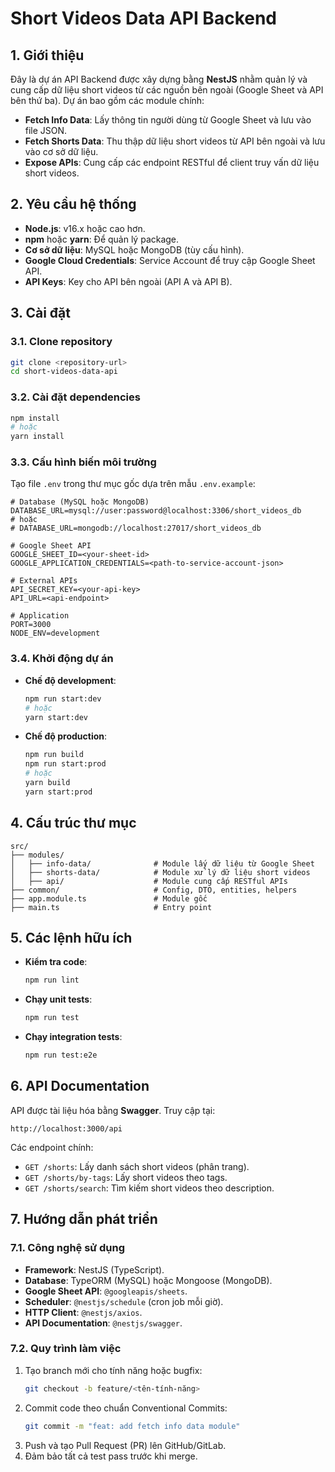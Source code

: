# Short Videos Data API Backend

## 1. Giới thiệu

Đây là dự án API Backend được xây dựng bằng **NestJS** nhằm quản lý và cung cấp dữ liệu short videos từ các nguồn bên ngoài (Google Sheet và API bên thứ ba). Dự án bao gồm các module chính:
- **Fetch Info Data**: Lấy thông tin người dùng từ Google Sheet và lưu vào file JSON.
- **Fetch Shorts Data**: Thu thập dữ liệu short videos từ API bên ngoài và lưu vào cơ sở dữ liệu.
- **Expose APIs**: Cung cấp các endpoint RESTful để client truy vấn dữ liệu short videos.

## 2. Yêu cầu hệ thống

- **Node.js**: v16.x hoặc cao hơn.
- **npm** hoặc **yarn**: Để quản lý package.
- **Cơ sở dữ liệu**: MySQL hoặc MongoDB (tùy cấu hình).
- **Google Cloud Credentials**: Service Account để truy cập Google Sheet API.
- **API Keys**: Key cho API bên ngoài (API A và API B).

## 3. Cài đặt

### 3.1. Clone repository
```bash
git clone <repository-url>
cd short-videos-data-api
```

### 3.2. Cài đặt dependencies
```bash
npm install
# hoặc
yarn install
```

### 3.3. Cấu hình biến môi trường
Tạo file `.env` trong thư mục gốc dựa trên mẫu `.env.example`:
```plaintext
# Database (MySQL hoặc MongoDB)
DATABASE_URL=mysql://user:password@localhost:3306/short_videos_db
# hoặc
# DATABASE_URL=mongodb://localhost:27017/short_videos_db

# Google Sheet API
GOOGLE_SHEET_ID=<your-sheet-id>
GOOGLE_APPLICATION_CREDENTIALS=<path-to-service-account-json>

# External APIs
API_SECRET_KEY=<your-api-key>
API_URL=<api-endpoint>

# Application
PORT=3000
NODE_ENV=development
```

### 3.4. Khởi động dự án
- **Chế độ development**:
  ```bash
  npm run start:dev
  # hoặc
  yarn start:dev
  ```
- **Chế độ production**:
  ```bash
  npm run build
  npm run start:prod
  # hoặc
  yarn build
  yarn start:prod
  ```

## 4. Cấu trúc thư mục

```plaintext
src/
├── modules/
│   ├── info-data/              # Module lấy dữ liệu từ Google Sheet
│   ├── shorts-data/            # Module xử lý dữ liệu short videos
│   ├── api/                    # Module cung cấp RESTful APIs
├── common/                     # Config, DTO, entities, helpers
├── app.module.ts               # Module gốc
├── main.ts                     # Entry point
```

## 5. Các lệnh hữu ích

- **Kiểm tra code**:
  ```bash
  npm run lint
  ```
- **Chạy unit tests**:
  ```bash
  npm run test
  ```
- **Chạy integration tests**:
  ```bash
  npm run test:e2e
  ```

## 6. API Documentation

API được tài liệu hóa bằng **Swagger**. Truy cập tại:
```
http://localhost:3000/api
```

Các endpoint chính:
- `GET /shorts`: Lấy danh sách short videos (phân trang).
- `GET /shorts/by-tags`: Lấy short videos theo tags.
- `GET /shorts/search`: Tìm kiếm short videos theo description.

## 7. Hướng dẫn phát triển

### 7.1. Công nghệ sử dụng
- **Framework**: NestJS (TypeScript).
- **Database**: TypeORM (MySQL) hoặc Mongoose (MongoDB).
- **Google Sheet API**: `@googleapis/sheets`.
- **Scheduler**: `@nestjs/schedule` (cron job mỗi giờ).
- **HTTP Client**: `@nestjs/axios`.
- **API Documentation**: `@nestjs/swagger`.

### 7.2. Quy trình làm việc
1. Tạo branch mới cho tính năng hoặc bugfix:
   ```bash
   git checkout -b feature/<tên-tính-năng>
   ```
2. Commit code theo chuẩn Conventional Commits:
   ```bash
   git commit -m "feat: add fetch info data module"
   ```
3. Push và tạo Pull Request (PR) lên GitHub/GitLab.
4. Đảm bảo tất cả test pass trước khi merge.
